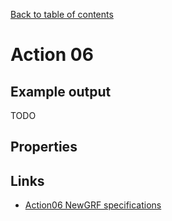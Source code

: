 [Back to table of contents](../index.md)

# Action 06

## Example output

TODO

## Properties

## Links
- [Action06 NewGRF specifications](https://newgrf-specs.tt-wiki.net/wiki/Action6)
